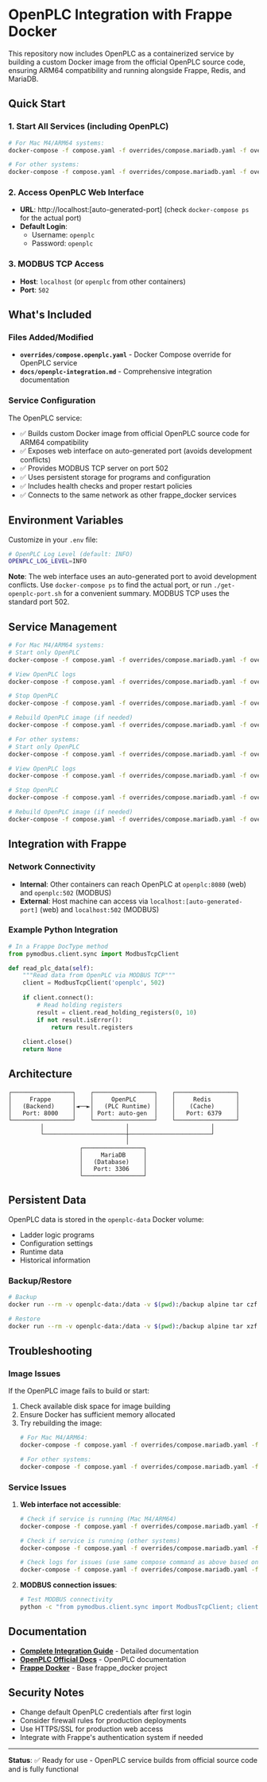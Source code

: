 # OpenPLC Integration with Frappe Docker

This repository now includes OpenPLC as a containerized service by building a custom Docker image from the official OpenPLC source code, ensuring ARM64 compatibility and running alongside Frappe, Redis, and MariaDB.

## Quick Start

### 1. Start All Services (including OpenPLC)

```bash
# For Mac M4/ARM64 systems:
docker-compose -f compose.yaml -f overrides/compose.mariadb.yaml -f overrides/compose.redis.yaml -f overrides/compose.mac-m4.yaml -f overrides/compose.openplc.yaml up -d

# For other systems:
docker-compose -f compose.yaml -f overrides/compose.mariadb.yaml -f overrides/compose.redis.yaml -f overrides/compose.openplc.yaml up -d
```

### 2. Access OpenPLC Web Interface

- **URL**: http://localhost:[auto-generated-port] (check `docker-compose ps` for the actual port)
- **Default Login**:
  - Username: `openplc`
  - Password: `openplc`

### 3. MODBUS TCP Access

- **Host**: `localhost` (or `openplc` from other containers)
- **Port**: `502`

## What's Included

### Files Added/Modified

- **`overrides/compose.openplc.yaml`** - Docker Compose override for OpenPLC service
- **`docs/openplc-integration.md`** - Comprehensive integration documentation

### Service Configuration

The OpenPLC service:
- ✅ Builds custom Docker image from official OpenPLC source code for ARM64 compatibility
- ✅ Exposes web interface on auto-generated port (avoids development conflicts)
- ✅ Provides MODBUS TCP server on port 502
- ✅ Uses persistent storage for programs and configuration
- ✅ Includes health checks and proper restart policies
- ✅ Connects to the same network as other frappe_docker services

## Environment Variables

Customize in your `.env` file:

```bash
# OpenPLC Log Level (default: INFO)
OPENPLC_LOG_LEVEL=INFO
```

**Note**: The web interface uses an auto-generated port to avoid development conflicts. Use `docker-compose ps` to find the actual port, or run `./get-openplc-port.sh` for a convenient summary. MODBUS TCP uses the standard port 502.

## Service Management

```bash
# For Mac M4/ARM64 systems:
# Start only OpenPLC
docker-compose -f compose.yaml -f overrides/compose.mariadb.yaml -f overrides/compose.redis.yaml -f overrides/compose.mac-m4.yaml -f overrides/compose.openplc.yaml up -d openplc

# View OpenPLC logs
docker-compose -f compose.yaml -f overrides/compose.mariadb.yaml -f overrides/compose.redis.yaml -f overrides/compose.mac-m4.yaml -f overrides/compose.openplc.yaml logs -f openplc

# Stop OpenPLC
docker-compose -f compose.yaml -f overrides/compose.mariadb.yaml -f overrides/compose.redis.yaml -f overrides/compose.mac-m4.yaml -f overrides/compose.openplc.yaml stop openplc

# Rebuild OpenPLC image (if needed)
docker-compose -f compose.yaml -f overrides/compose.mariadb.yaml -f overrides/compose.redis.yaml -f overrides/compose.mac-m4.yaml -f overrides/compose.openplc.yaml build openplc

# For other systems:
# Start only OpenPLC
docker-compose -f compose.yaml -f overrides/compose.mariadb.yaml -f overrides/compose.redis.yaml -f overrides/compose.openplc.yaml up -d openplc

# View OpenPLC logs
docker-compose -f compose.yaml -f overrides/compose.mariadb.yaml -f overrides/compose.redis.yaml -f overrides/compose.openplc.yaml logs -f openplc

# Stop OpenPLC
docker-compose -f compose.yaml -f overrides/compose.mariadb.yaml -f overrides/compose.redis.yaml -f overrides/compose.openplc.yaml stop openplc

# Rebuild OpenPLC image (if needed)
docker-compose -f compose.yaml -f overrides/compose.mariadb.yaml -f overrides/compose.redis.yaml -f overrides/compose.openplc.yaml build openplc
```

## Integration with Frappe

### Network Connectivity

- **Internal**: Other containers can reach OpenPLC at `openplc:8080` (web) and `openplc:502` (MODBUS)
- **External**: Host machine can access via `localhost:[auto-generated-port]` (web) and `localhost:502` (MODBUS)

### Example Python Integration

```python
# In a Frappe DocType method
from pymodbus.client.sync import ModbusTcpClient

def read_plc_data(self):
    """Read data from OpenPLC via MODBUS TCP"""
    client = ModbusTcpClient('openplc', 502)
    
    if client.connect():
        # Read holding registers
        result = client.read_holding_registers(0, 10)
        if not result.isError():
            return result.registers
    
    client.close()
    return None
```

## Architecture

```
┌─────────────────┐    ┌─────────────────┐    ┌─────────────────┐
│     Frappe      │    │     OpenPLC     │    │     Redis       │
│   (Backend)     │◄──►│   (PLC Runtime) │    │    (Cache)      │
│   Port: 8000    │    │ Port: auto-gen  │    │   Port: 6379    │
└─────────────────┘    └─────────────────┘    └─────────────────┘
         │                       │                       │
         └───────────────────────┼───────────────────────┘
                                 │
                    ┌─────────────────┐
                    │     MariaDB     │
                    │   (Database)    │
                    │   Port: 3306    │
                    └─────────────────┘
```

## Persistent Data

OpenPLC data is stored in the `openplc-data` Docker volume:
- Ladder logic programs
- Configuration settings
- Runtime data
- Historical information

### Backup/Restore

```bash
# Backup
docker run --rm -v openplc-data:/data -v $(pwd):/backup alpine tar czf /backup/openplc-backup.tar.gz -C /data .

# Restore
docker run --rm -v openplc-data:/data -v $(pwd):/backup alpine tar xzf /backup/openplc-backup.tar.gz -C /data
```

## Troubleshooting

### Image Issues

If the OpenPLC image fails to build or start:

1. Check available disk space for image building
2. Ensure Docker has sufficient memory allocated
3. Try rebuilding the image:
   ```bash
   # For Mac M4/ARM64:
   docker-compose -f compose.yaml -f overrides/compose.mariadb.yaml -f overrides/compose.redis.yaml -f overrides/compose.mac-m4.yaml -f overrides/compose.openplc.yaml build --no-cache openplc
   
   # For other systems:
   docker-compose -f compose.yaml -f overrides/compose.mariadb.yaml -f overrides/compose.redis.yaml -f overrides/compose.openplc.yaml build --no-cache openplc
   ```

### Service Issues

1. **Web interface not accessible**:
   ```bash
   # Check if service is running (Mac M4/ARM64)
   docker-compose -f compose.yaml -f overrides/compose.mariadb.yaml -f overrides/compose.redis.yaml -f overrides/compose.mac-m4.yaml -f overrides/compose.openplc.yaml ps openplc
   
   # Check if service is running (other systems)
   docker-compose -f compose.yaml -f overrides/compose.mariadb.yaml -f overrides/compose.redis.yaml -f overrides/compose.openplc.yaml ps openplc
   
   # Check logs for issues (use same compose command as above based on your system)
   docker-compose -f compose.yaml -f overrides/compose.mariadb.yaml -f overrides/compose.redis.yaml -f overrides/compose.openplc.yaml logs openplc
   ```

2. **MODBUS connection issues**:
   ```bash
   # Test MODBUS connectivity
   python -c "from pymodbus.client.sync import ModbusTcpClient; client = ModbusTcpClient('localhost', 502); print('Connected:', client.connect())"
   ```

## Documentation

- **[Complete Integration Guide](docs/openplc-integration.md)** - Detailed documentation
- **[OpenPLC Official Docs](https://openplc.com/)** - OpenPLC documentation
- **[Frappe Docker](https://github.com/frappe/frappe_docker)** - Base frappe_docker project

## Security Notes

- Change default OpenPLC credentials after first login
- Consider firewall rules for production deployments
- Use HTTPS/SSL for production web access
- Integrate with Frappe's authentication system if needed

---

**Status**: ✅ Ready for use - OpenPLC service builds from official source code and is fully functional